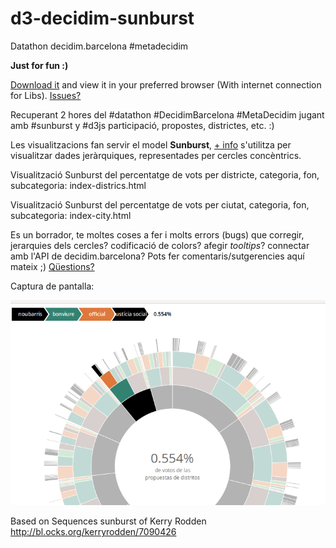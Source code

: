 # d3-decidim-sunburst

Datathon decidim.barcelona #metadecidim

**Just for fun :)**

[Download it](https://github.com/josepjc/d3-decidim-sunburst/archive/master.zip) and view it in your preferred browser (With internet connection for Libs). [Issues?](https://github.com/josepjc/d3-decidim-sunburst/issues)

Recuperant 2 hores del #datathon #DecidimBarcelona #MetaDecidim jugant amb #sunburst y #d3js participació, propostes, districtes, etc. :)

Les visualitzacions fan servir el model **Sunburst**, [+ info](http://www.datavizcatalogue.com/methods/sunburst_diagram.html) s'utilitza per visualitzar dades jeràrquiques, representades per cercles concèntrics.

Visualització Sunburst del percentatge de vots per districte, categoria, fon, subcategoria: index-districs.html

Visualització Sunburst del percentatge de vots per ciutat, categoria, fon, subcategoria: index-city.html

Es un borrador, te moltes coses a fer i molts errors (bugs) que corregir, jerarquies dels cercles? codificació de colors? afegir *tooltips*? connectar amb l'API de decidim.barcelona? Pots fer comentaris/sutgerencies aquí mateix ;) [Qüestions?](https://github.com/josepjc/d3-decidim-sunburst/issues)

Captura de pantalla:

![alt text](https://raw.githubusercontent.com/josepjc/d3-decidim-sunburst/master/dist-propostes-vots.png "d3js #metadecidim sunburst")


Based on Sequences sunburst of Kerry Rodden
http://bl.ocks.org/kerryrodden/7090426
